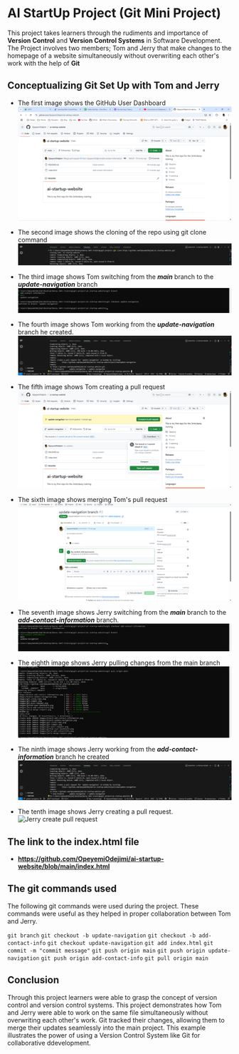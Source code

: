 # AI StartUp Project (Git Mini Project)

This project takes learners through the rudiments and importance of **Version Control** and **Version Control Systems** in Software Development. The Project involves two members; Tom and Jerry that make changes to the homepage of a website simultaneously without overwriting each other's work with the help of **Git**

## Conceptualizing Git Set Up with Tom and Jerry

* The first image shows the GitHub User Dashboard
![Github User Dashboard](Images/github-user-dashboard.png)

* The second image shows the cloning of the repo using git clone command
![it clone screenshot](Images/git-clone-repo.png)

* The third image shows Tom switching from the *__main__* branch to the *__update-navigation__* branch
![Tom switching to the update-navigation branch](Images/branch-update-navigation.png)

* The fourth image shows Tom working from the *__update-navigation__* branch he created.
![Tom working from his branch](Images/git-pull-request.png)

* The fifth image shows Tom creating a pull request
![Tom's pull request](Images/tom-create-PR.png)

* The sixth image shows merging Tom's pull request
![Merging Tom's request](Images/tom-merge-PR.png)

* The seventh image shows Jerry switching from the *__main__* branch to the *__add-contact-information__* branch.
![Jerry switching to the add-contact-information branch](Images/switch-jerry-branch.png)

* The eighth image shows Jerry pulling changes from the main branch
![Jerry pulling changes from the main branch](Images/pull-to-jerry-branch.png)


* The ninth image shows Jerry working from the *__add-contact-information__* branch he created
![Jerry working from his branch](Images/git-pull-request.png)

* The tenth image shows Jerry creating a pull request.
![Jerry create pull request]()


## The link to the index.html file

* **__https://github.com/OpeyemiOdejimi/ai-startup-website/blob/main/index.html__**

## The git commands used

The following git commands were used during the project. These commands were useful as they helped in proper collaboration between Tom and Jerry.

``git branch``
``git checkout -b update-navigation``
``git checkout -b add-contact-info``
``git checkout update-navigation``
``git add index.html``
``git commit -m "commit message"``
``git push origin main``
``git push origin update-navigation``
``git push origin add-contact-info``
``git pull origin main``

## Conclusion

Through this project learners were able to grasp the concept of version control and version control systems. This project demonstrates how Tom and Jerry were able to work on the same file simultaneously without overwriting each other's work. Git tracked their changes, allowing them to merge their updates seamlessly into the main project. This example illustrates the power of using a Version Control System like Git for collaborative ddevelopment.
